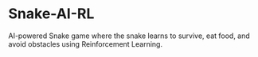 # Snake-AI-RL
AI-powered Snake game where the snake learns to survive, eat food, and avoid obstacles using Reinforcement Learning.
